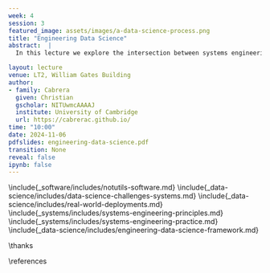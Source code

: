 ```yaml
---
week: 4
session: 3
featured_image: assets/images/a-data-science-process.png
title: "Engineering Data Science"
abstract:  |
  In this lecture we explore the intersection between systems engineering principles and data science. This provides a framework that emphasizes the importance of context in addressing modern data science challenges. 

layout: lecture
venue: LT2, William Gates Building
author:
- family: Cabrera
  given: Christian
  gscholar: NITUwmcAAAAJ
  institute: University of Cambridge
  url: https://cabrerac.github.io/ 
time: "10:00"
date: 2024-11-06
pdfslides: engineering-data-science.pdf
transition: None
reveal: false
ipynb: false
---
```


\include{_software/includes/notutils-software.md}
\include{_data-science/includes/data-science-challenges-systems.md}
\include{_data-science/includes/real-world-deployments.md}
\include{_systems/includes/systems-engineering-principles.md}
\include{_systems/includes/systems-engineering-practice.md}
\include{_data-science/includes/engineering-data-science-framework.md}

\thanks

\references
